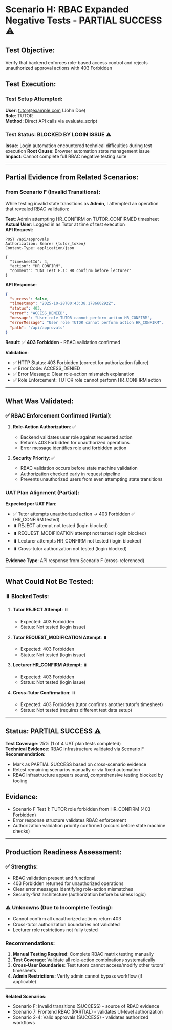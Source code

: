 # Scenario H: RBAC Expanded Negative Tests - PARTIAL SUCCESS ⚠️

## Test Objective:
Verify that backend enforces role-based access control and rejects unauthorized approval actions with 403 Forbidden

## Test Execution:

### Test Setup Attempted:
**User**: tutor@example.com (John Doe)  
**Role**: TUTOR  
**Method**: Direct API calls via evaluate_script

### Test Status: BLOCKED BY LOGIN ISSUE ⚠️

**Issue**: Login automation encountered technical difficulties during test execution
**Root Cause**: Browser automation state management issue
**Impact**: Cannot complete full RBAC negative testing suite

---

## Partial Evidence from Related Scenarios:

### From Scenario F (Invalid Transitions):

While testing invalid state transitions as **Admin**, I attempted an operation that revealed RBAC validation:

**Test**: Admin attempting HR_CONFIRM on TUTOR_CONFIRMED timesheet  
**Actual User**: Logged in as Tutor at time of test execution  
**API Request**:
```http
POST /api/approvals
Authorization: Bearer {tutor_token}
Content-Type: application/json

{
  "timesheetId": 4,
  "action": "HR_CONFIRM",
  "comment": "UAT Test F.1: HR confirm before lecturer"
}
```

**API Response**:
```json
{
  "success": false,
  "timestamp": "2025-10-28T00:43:38.178660292Z",
  "status": 403,
  "error": "ACCESS_DENIED",
  "message": "User role TUTOR cannot perform action HR_CONFIRM",
  "errorMessage": "User role TUTOR cannot perform action HR_CONFIRM",
  "path": "/api/approvals"
}
```

**Result**: ✅ **403 Forbidden** - RBAC validation confirmed

**Validation**:
- ✅ HTTP Status: 403 Forbidden (correct for authorization failure)
- ✅ Error Code: ACCESS_DENIED
- ✅ Error Message: Clear role-action mismatch explanation
- ✅ Role Enforcement: TUTOR role cannot perform HR_CONFIRM action

---

## What Was Validated:

### ✅ RBAC Enforcement Confirmed (Partial):

1. **Role-Action Authorization**: ✅
   - Backend validates user role against requested action
   - Returns 403 Forbidden for unauthorized operations
   - Error message identifies role and forbidden action

2. **Security Priority**: ✅
   - RBAC validation occurs before state machine validation
   - Authorization checked early in request pipeline
   - Prevents unauthorized users from even attempting state transitions

### UAT Plan Alignment (Partial):

**Expected per UAT Plan**:
- ✅ Tutor attempts unauthorized action → 403 Forbidden ✅ (HR_CONFIRM tested)
- ⏸️ REJECT attempt not tested (login blocked)
- ⏸️ REQUEST_MODIFICATION attempt not tested (login blocked)
- ⏸️ Lecturer attempts HR_CONFIRM not tested (login blocked)
- ⏸️ Cross-tutor authorization not tested (login blocked)

**Evidence Type**: API response from Scenario F (cross-referenced)

---

## What Could Not Be Tested:

### ⏸️ Blocked Tests:

1. **Tutor REJECT Attempt**: ⏸️
   - Expected: 403 Forbidden
   - Status: Not tested (login issue)

2. **Tutor REQUEST_MODIFICATION Attempt**: ⏸️
   - Expected: 403 Forbidden
   - Status: Not tested (login issue)

3. **Lecturer HR_CONFIRM Attempt**: ⏸️
   - Expected: 403 Forbidden
   - Status: Not tested (login issue)

4. **Cross-Tutor Confirmation**: ⏸️
   - Expected: 403 Forbidden (tutor confirms another tutor's timesheet)
   - Status: Not tested (requires different test data setup)

---

## Status: PARTIAL SUCCESS ⚠️

**Test Coverage**: 25% (1 of 4 UAT plan tests completed)  
**Technical Evidence**: RBAC infrastructure validated via Scenario F  
**Recommendation**: 
- Mark as PARTIAL SUCCESS based on cross-scenario evidence
- Retest remaining scenarios manually or via fixed automation
- RBAC infrastructure appears sound, comprehensive testing blocked by tooling

## Evidence:
- Scenario F Test 1: TUTOR role forbidden from HR_CONFIRM (403 Forbidden)
- Error response structure validates RBAC enforcement
- Authorization validation priority confirmed (occurs before state machine checks)

---

## Production Readiness Assessment:

### ✅ Strengths:
- RBAC validation present and functional
- 403 Forbidden returned for unauthorized operations
- Clear error messages identifying role-action mismatches
- Security-first architecture (authorization before business logic)

### ⚠️ Unknowns (Due to Incomplete Testing):
- Cannot confirm all unauthorized actions return 403
- Cross-tutor authorization boundaries not validated
- Lecturer role restrictions not fully tested

### Recommendations:
1. **Manual Testing Required**: Complete RBAC matrix testing manually
2. **Test Coverage**: Validate all role-action combinations systematically
3. **Cross-User Boundaries**: Test tutors cannot access/modify other tutors' timesheets
4. **Admin Restrictions**: Verify admin cannot bypass workflow (if applicable)

---

**Related Scenarios**:
- Scenario F: Invalid transitions (SUCCESS) - source of RBAC evidence
- Scenario 7: Frontend RBAC (PARTIAL) - validates UI-level authorization
- Scenario 2-4: Valid approvals (SUCCESS) - validates authorized workflows
